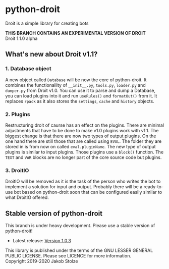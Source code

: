 # python-droit
Droit is a simple library for creating bots

**THIS BRANCH CONTAINS AN EXPERIMENTAL VERSION OF DROIT**  
Droit 1.1.0 alpha  

## What's new about Droit v1.1?
### 1. Database object
A new object called `Database` will be now the core of python-droit. It combines the functionallity of `__init__.py`, `tools.py`, `loader.py` and `dumper.py` from Droit v1.0. You can use it to parse and dump a Database, you can load plugins into it and run `useRules()` and `formatOut()` from it. It replaces `rpack` as it also stores the `settings`, `cache` and `history` objects.

### 2. Plugins
Restructuring droit of caurse has an effect on the plugins. There are minimal adjustments that have to be done to make v1.0 plugins work with v1.1. The biggest change is that there are now two types of output plugins. On the one hand there are still those that are called using `EVAL`. The folder they are stored in is from now on called `eval.pluginName`. The new type of output plugins is similar to input plugins. Those plugins use a `block()` function. The `TEXT` and `VAR` blocks are no longer part of the core source code but plugins.

### 3. DroitIO
DroitIO will be removed as it is the task of the person who writes the bot to implement a solution for input and output. Probably there will be a ready-to-use bot based on python-droit soon that can be configured easily similar to what DroitIO offered.
  
## Stable version of python-droit
This branch is under heavy development. Please use a stable version of python-droit!
- Latest release: [Version 1.0.3](https://github.com/jarinox/python-droit/releases/tag/v1.0.3)

This library is published under the terms of the GNU LESSER GENERAL PUBLIC LICENSE. Please see LICENCE for more information.  
Copyright 2019-2020 Jakob Stolze
